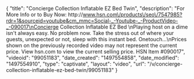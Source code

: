 {
    "title": "Concierge Collection Inflatable EZ Bed  Twin",
    "description": "For More Info or to Buy Now: http:\/\/www.hsn.com\/products\/seo\/7547985?rdr=1&sourceid=youtube&cm_mmc=Social-_-Youtube-_-ProductVideo-_-090017\nConcierge Collection Inflatable EZ Bed \nPlaying host on a dime isn't always easy. No problem now. Take the stress out of where your guests, unexpected or not, sleep with this instant bed. Onetouch...\nPrices shown on the previously recorded video may not represent the current price.  View hsn.com to view the current selling price. HSN Item #090017",
    "videoid": "99051183",
    "date_created": "1497554858",
    "date_modified": "1497554910",
    "type": "captivate",
    "layout": "video",
    "url": "\/v\/concierge-collection-inflatable-ez-bed-twin\/99051183"
}